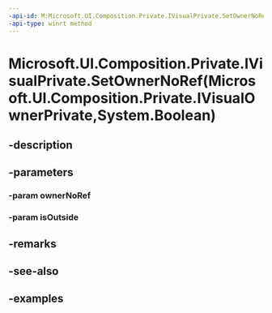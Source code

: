 ```yaml
---
-api-id: M:Microsoft.UI.Composition.Private.IVisualPrivate.SetOwnerNoRef(Microsoft.UI.Composition.Private.IVisualOwnerPrivate,System.Boolean)
-api-type: winrt method
---
```


# Microsoft.UI.Composition.Private.IVisualPrivate.SetOwnerNoRef(Microsoft.UI.Composition.Private.IVisualOwnerPrivate,System.Boolean)

<!--
public void SetOwnerNoRef (Microsoft.UI.Composition.Private.IVisualOwnerPrivate ownerNoRef, bool isOutside);
-->


## -description

## -parameters

### -param ownerNoRef

### -param isOutside

## -remarks

## -see-also

## -examples



